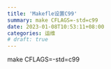 ```yaml
---
title: 'Makefle设置C99'
summary: make CFLAGS=-std=c99
date: 2023-01-08T10:53:11+08:00
categories: 运维
# draft: true
---
```

make CFLAGS=-std=c99
